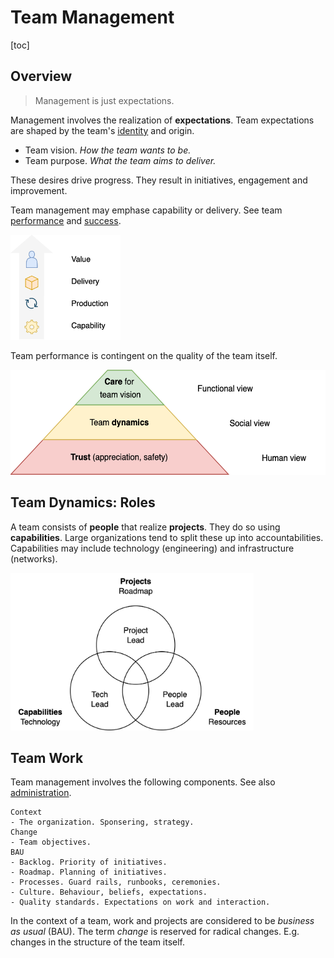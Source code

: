 # Team Management

[toc]

## Overview

> Management is just expectations.

Management involves the realization of **expectations**. Team expectations are shaped by the team's [identity](../collaboration/identity.md) and origin.

- Team vision. *How the team wants to be.*
- Team purpose. *What the team aims to deliver.*

These desires drive progress. They result in initiatives, engagement and improvement.



Team management may emphase capability or delivery. See team [performance](../collaboration/team-performance.md) and [success](../collaboration/team-success.md).

<img src="../img/capability-production-delivery-vertical.png" alt="capability-production-delivery-vertical" style="height:12em;" />



Team performance is contingent on the quality of the team itself.

<img src="../img/pyramid-team-performance-trust-care.png" alt="pyramid-team-performance-trust-care" style="height:12em;" />



## Team Dynamics: Roles

A team consists of **people** that realize **projects**. They do so using **capabilities**. Large organizations tend to split these up into accountabilities. Capabilities may include technology (engineering) and infrastructure (networks).

<img src="../img/venn-people-projects-capability.png" alt="venn-people-projects-capability" style="height:18em;" />



## Team Work

Team management involves the following components. See also [administration](../collaboration/administration.md).

```
Context
- The organization. Sponsering, strategy.
Change
- Team objectives.
BAU
- Backlog. Priority of initiatives.
- Roadmap. Planning of initiatives.
- Processes. Guard rails, runbooks, ceremonies.
- Culture. Behaviour, beliefs, expectations.
- Quality standards. Expectations on work and interaction.
```

In the context of a team, work and projects are considered to be *business as usual* (BAU). The term *change* is reserved for radical changes. E.g. changes in the structure of the team itself.

